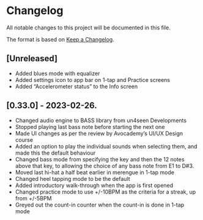 # Changelog

All notable changes to this project will be documented in this file.

The format is based on [Keep a Changelog](https://keepachangelog.com/en/1.0.0/).

## [Unreleased]

- Added blues mode with equalizer
- Added settings icon to app bar on 1-tap and Practice screens
- Added “Accelerometer status” to the Info screen

## [0.33.0] - 2023-02-26.

- Changed audio engine to BASS library from un4seen Developments
- Stopped playing last bass note before starting the next one
- Made UI changes as per the review by Avocademy’s UI/UX Design course
- Added an option to play the individual sounds when selecting them, and made this the default behaviour
- Changed bass mode from specifying the key and then the 12 notes above that key, to allowing the choice of any bass note from E1 to D#3.
- Moved last hi-hat a half beat earlier in merengue in 1-tap mode
- Changed heel tapping mode to be the default
- Added introductory walk-through when the app is first opened
- Changed practice mode to use +/-10BPM as the criteria for a streak, up from +/-5BPM
- Greyed out the count-in counter when the count-in is done in 1-tap mode
